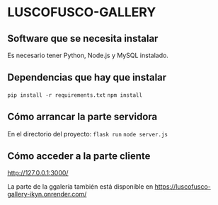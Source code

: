 # LUSCOFUSCO-GALLERY

## Software que se necesita instalar
Es necesario tener Python, Node.js y MySQL instalado. 

## Dependencias que hay que instalar
`pip install -r requirements.txt`
`npm install`

## Cómo arrancar la parte servidora
En el directorio del proyecto:
`flask run`
`node server.js`

## Cómo acceder a la parte cliente
http://127.0.0.1:3000/

La parte de la ggalería también está disponible en https://luscofusco-gallery-ikyn.onrender.com/